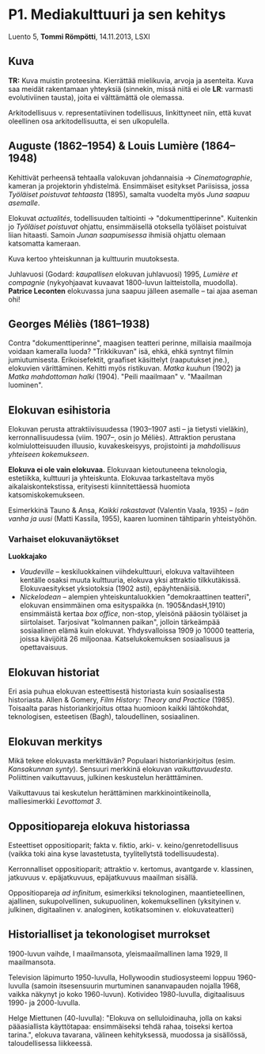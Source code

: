 # P1. Mediakulttuuri ja sen kehitys #

Luento 5, **Tommi Römpötti**, 14.11.2013, LSXI 

## Kuva ##

**TR:** Kuva muistin proteesina. Kierrättää mielikuvia, arvoja ja asenteita. Kuva saa meidät rakentamaan yhteyksiä (sinnekin, missä niitä ei ole **LR**: varmasti evolutiviinen tausta), joita ei välttämättä ole olemassa.

Arkitodellisuus v. representatiivinen todellisuus, linkittyneet niin, että kuvat oleellinen osa arkitodellisuutta, ei sen ulkopulella.

## Auguste (1862&ndash;1954) & Louis Lumière (1864&ndash;1948) ##

Kehittivät perheensä tehtaalla valokuvan johdannaisia &rarr; *Cinematographie*, kameran ja projektorin yhdistelmä. Ensimmäiset esitykset Pariisissa, jossa *Työläiset poistuvat tehtaasta* (1895), samalta vuodelta myös *Juna saapuu asemalle*.

Elokuvat *actualités*, todellisuuden taltiointi &rarr; "dokumenttiperinne". Kuitenkin jo *Työläiset poistuvat* ohjattu, ensimmäisellä otoksella työläiset poistuivat liian hitaasti. Samoin *Junan saapumisessa* ihmisiä ohjattu olemaan katsomatta kameraan.

Kuva kertoo yhteiskunnan ja kulttuurin muutoksesta.

Juhlavuosi (Godard: *kaupallisen* elokuvan juhlavuosi) 1995, *Lumière et compagnie* (nykyohjaavat kuvaavat 1800-luvun laitteistolla, muodolla). **Patrice Leconten** elokuvassa juna saapuu jälleen asemalle &ndash; tai ajaa aseman ohi!

## Georges Méliès (1861&ndash;1938) ##

Contra "dokumenttiperinne", maagisen teatteri perinne, millaisia maailmoja voidaan kameralla luoda? "Trikkikuvan" isä, ehkä, ehkä syntnyt filmin jumiutumisesta. Erikoisefektit, graafiset käsittelyt (raaputukset jne.), elokuvien värittäminen. Kehitti myös ristikuvan. *Matka kuuhun* (1902) ja *Matka mahdottoman halki* (1904). "Peili maailmaan" v. "Maailman luominen".

## Elokuvan esihistoria ##

Elokuvan perusta attraktiivisuudessa (1903&ndash;1907 asti &ndash; ja tietysti vieläkin), kerronnallisuudessa (viim. 1907&ndash;, osin jo Méliès). Attraktion perustana kolmiulotteisuuden illuusio, kuvakeskeisyys, projistointi ja *mahdollisuus yhteiseen kokemukseen*.

**Elokuva ei ole vain elokuvaa.** Elokuvaan kietoutuneena teknologia, estetiikka, kulttuuri ja yhteiskunta. Elokuvaa tarkasteltava myös aikalaiskontekstissa, erityisesti kiinnitettäessä huomiota katsomiskokemukseen.

Esimerkkinä Tauno &amp; Ansa, *Kaikki rakastavat* (Valentin Vaala, 1935) &ndash; *Isän vanha ja uusi* (Matti Kassila, 1955), kaaren luominen tähtiparin yhteistyöhön.
### Varhaiset elokuvanäytökset ###

**Luokkajako**

* *Vaudeville* &ndash; keskiluokkainen viihdekulttuuri, elokuva valtaviihteen kentälle osaksi muuta kulttuuria, elokuva yksi attraktio tilkkutäkissä. Elokuvaesitykset yksiotoksia (1902 asti), epäyhtenäisiä.
* *Nickelodean* &ndash; alempien yhteiskuntaluokkien "demokraattinen teatteri", elokuvan ensimmäinen oma esityspaikka (n. 1905&ndasH,1910) ensimmäistä kertaa *box office*, non-stop, yleisönä pääosin työläiset ja siirtolaiset. Tarjosivat "kolmannen paikan", jolloin tärkeämpää sosiaalinen elämä kuin elokuvat. Yhdysvalloissa 1909 jo 10000 teatteria, joissa kävijöitä 26 miljoonaa. Katselukokemuksen sosiaalisuus ja opettavaisuus. 

## Elokuvan historiat ##

Eri asia puhua elokuvan esteettisestä historiasta kuin sosiaalisesta historiasta. Allen &amp; Gomery, *Film History: Theory and Practice* (1985). Toisaalta paras
historiankirjoitus ottaa huomioon kaikki lähtökohdat, teknologisen, esteetisen (Bagh), taloudellinen, sosiaalinen.

## Elokuvan merkitys ##

Mikä tekee elokuvasta merkittävän? Populaari historiankirjoitus (esim. *Kansakunnan synty*). Sensuuri merkkinä elokuvan *vaikuttavuudesta*. Poliittinen vaikuttavuus, julkinen keskustelun herätttäminen.

Vaikuttavuus tai keskutelun herättäminen markkinointikeinolla, malliesimerkki *Levottomat 3*.

## Oppositiopareja elokuva historiassa ##

Esteettiset oppositioparit; fakta v. fiktio, arki- v. keino/genretodellisuus (vaikka toki aina kyse lavastetusta, tyylitellytstä todellisuudesta). 

Kerronnalliset oppositioparit; attraktio v. kertomus, avantgarde v. klassinen, jatkuvuus v. epäjatkuvuus, epäjatkuvuus maailman sisällä.

Oppositiopareja *ad infinitum*, esimerkiksi teknologinen, maantieteellinen, ajallinen, sukupolvellinen, sukupuolinen, kokemuksellinen (yksityinen v. julkinen, digitaalinen v. analoginen, kotikatsominen v. elokuvateatteri)

## Historialliset ja tekonologiset murrokset ##

1900-luvun vaihde, I maailmansota, yleismaailmallinen lama 1929, II maailmansota. 

Television läpimurto 1950-luvulla, Hollywoodin studiosysteemi loppuu 1960-luvulla (samoin itsesensuurin murtuminen sananvapauden nojalla 1968, vaikka näkynyt jo koko 1960-luvun). Kotivideo 1980-luvulla, digitaalisuus 1990- ja 2000-luvulla.

Helge Miettunen (40-luvulla): "Elokuva on selluloidinauha, jolla on kaksi pääasiallista käyttötapaa: ensimmäiseksi tehdä rahaa, toiseksi kertoa tarina.", elokuva tavarana, välineen kehityksessä, muodossa ja sisällössä, taloudellisessa liikkeessä.
